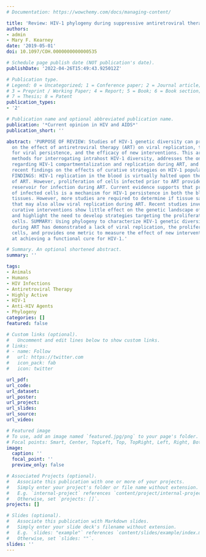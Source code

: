 ```yaml
---
# Documentation: https://wowchemy.com/docs/managing-content/

title: 'Review: HIV-1 phylogeny during suppressive antiretroviral therapy'
authors:
- admin
- Mary F. Kearney
date: '2019-05-01'
doi: 10.1097/COH.0000000000000535

# Schedule page publish date (NOT publication's date).
publishDate: '2022-04-26T15:49:43.925012Z'

# Publication type.
# Legend: 0 = Uncategorized; 1 = Conference paper; 2 = Journal article;
# 3 = Preprint / Working Paper; 4 = Report; 5 = Book; 6 = Book section;
# 7 = Thesis; 8 = Patent
publication_types:
- '2'

# Publication name and optional abbreviated publication name.
publication: '*Current opinion in HIV and AIDS*'
publication_short: ''

abstract: 'PURPOSE OF REVIEW: Studies of HIV-1 genetic diversity can provide clues
  on the effect of antiretroviral therapy (ART) on viral replication, the mechanisms
  for viral persistence, and the efficacy of new interventions. This article reviews
  methods for interrogating intrahost HIV-1 diversity, addresses the ongoing debate
  regarding HIV-1 compartmentalization and replication during ART, and summarizes
  recent findings on the effects of curative strategies on HIV-1 populations. RECENT
  FINDINGS: HIV-1 replication in the blood is virtually halted upon the initiation
  of ART. However, proliferation of cells infected prior to ART provides a self-renewing
  reservoir for infection during ART. Current evidence supports that proliferation
  of infected cells is a mechanism for HIV-1 persistence in both the blood and the
  tissues. However, more studies are required to determine if tissue sanctuaries exist
  that may also allow viral replication during ART. Recent studies investigating potential
  curative interventions show little effect on the genetic landscape of HIV-1 infection
  and highlight the need to develop strategies targeting the proliferation of infected
  cells. SUMMARY: Using phylogeny to characterize HIV-1 genetic diversity and evolution
  during ART has demonstrated a lack of viral replication, the proliferation of infected
  cells, and provides one metric to measure the effect of new interventions aimed
  at achieving a functional cure for HIV-1.'

# Summary. An optional shortened abstract.
summary: ''

tags:
- Animals
- Humans
- HIV Infections
- Antiretroviral Therapy
- Highly Active
- HIV-1
- Anti-HIV Agents
- Phylogeny
categories: []
featured: false

# Custom links (optional).
#   Uncomment and edit lines below to show custom links.
# links:
# - name: Follow
#   url: https://twitter.com
#   icon_pack: fab
#   icon: twitter

url_pdf:
url_code:
url_dataset:
url_poster:
url_project:
url_slides:
url_source:
url_video:

# Featured image
# To use, add an image named `featured.jpg/png` to your page's folder. 
# Focal points: Smart, Center, TopLeft, Top, TopRight, Left, Right, BottomLeft, Bottom, BottomRight.
image:
  caption: ''
  focal_point: ''
  preview_only: false

# Associated Projects (optional).
#   Associate this publication with one or more of your projects.
#   Simply enter your project's folder or file name without extension.
#   E.g. `internal-project` references `content/project/internal-project/index.md`.
#   Otherwise, set `projects: []`.
projects: []

# Slides (optional).
#   Associate this publication with Markdown slides.
#   Simply enter your slide deck's filename without extension.
#   E.g. `slides: "example"` references `content/slides/example/index.md`.
#   Otherwise, set `slides: ""`.
slides: ''
---
```

